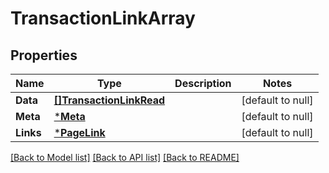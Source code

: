 # TransactionLinkArray

## Properties
Name | Type | Description | Notes
------------ | ------------- | ------------- | -------------
**Data** | [**[]TransactionLinkRead**](TransactionLinkRead.md) |  | [default to null]
**Meta** | [***Meta**](Meta.md) |  | [default to null]
**Links** | [***PageLink**](PageLink.md) |  | [default to null]

[[Back to Model list]](../README.md#documentation-for-models) [[Back to API list]](../README.md#documentation-for-api-endpoints) [[Back to README]](../README.md)

